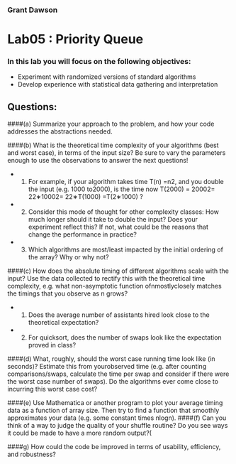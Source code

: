 ### Grant Dawson

# Lab05 : Priority Queue

### In this lab you will focus on the following objectives:
*  Experiment with randomized versions of standard algorithms
*  Develop experience with statistical data gathering and interpretation

## Questions:

####(a)  Summarize your approach to the problem, and how your code addresses the abstractions needed.

####(b)  What is the theoretical time complexity of your algorithms (best and worst case), in terms of the input size?  Be sure to vary the parameters enough to use the observations to answer the next questions!
* 1.  For example, if your algorithm takes time T(n) =n2, and you double the input (e.g.  1000 to2000), is the time now T(2000) = 20002= 22∗10002= 22∗T(1000) =T(2∗1000) ?
* 2.  Consider this mode of thought for other complexity classes:  How much longer should it take to double the input?  Does your experiment reflect this?  If not, what could be the reasons that change the performance in practice?
* 3.  Which algorithms are most/least impacted by the initial ordering of the array?  Why or why not?

####(c)  How does the absolute timing of different algorithms scale with the input?  Use the data collected to rectify this with the theoretical time complexity, e.g.  what non-asymptotic function ofnmostlyclosely matches the timings that you observe as n grows?
* 1.  Does the average number of assistants hired look close to the theoretical expectation?
* 2.  For quicksort, does the number of swaps look like the expectation proved in class?

####(d)  What, roughly, should the worst case running time look like (in seconds)?  Estimate this from yourobserved time (e.g.  after counting comparisons/swaps, calculate the time per swap and consider if there were the worst case number of swaps).  Do the algorithms ever come close to incurring this worst case cost?

####(e)  Use  Mathematica  or  another  program  to  plot  your  average  timing  data  as  a  function  of  array size.  Then try to find a function that smoothly approximates your data (e.g.  some constant times nlogn).
####(f)  Can you think of a way to judge the quality of your shuffle routine?  Do you see ways it could be made to have a more random output?(

####g)  How could the code be improved in terms of usability, efficiency, and robustness?
